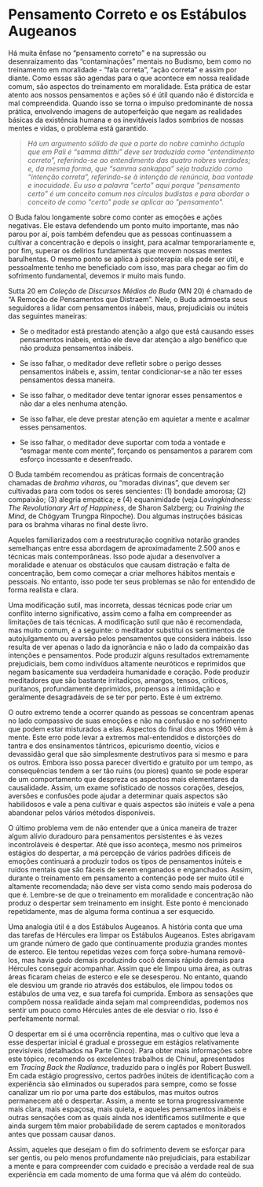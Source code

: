 # Pensamento Correto e os Estábulos Augeanos

Há muita ênfase no “pensamento correto” e na supressão ou desenraizamento das “contaminações” mentais no Budismo, bem como no treinamento em moralidade - “fala correta”, “ação correta” e assim por diante. Como essas são agendas para o que acontece em nossa realidade comum, são aspectos do treinamento em moralidade. Esta prática de estar atento aos nossos pensamentos e ações só é útil quando não é distorcida e mal compreendida. Quando isso se torna o impulso predominante de nossa prática, envolvendo imagens de autoperfeição que negam as realidades básicas da existência humana e os inevitáveis ​​lados sombrios de nossas mentes e vidas, o problema está garantido.

> _Há um argumento sólido de que a parte do nobre caminho óctuplo que em Pali é “samma ditthi” deve ser traduzida como “entendimento correto”, referindo-se ao entendimento das quatro nobres verdades; e, da mesma forma, que “samma sankappa” seja traduzido como “intenção correta”, referindo-se à intenção de renúncia, boa vontade e inocuidade. Eu uso a palavra "certo" aqui porque "pensamento certo" é um conceito comum nos círculos budistas e para abordar o conceito de como "certo" pode se aplicar ao "pensamento"._

O Buda falou longamente sobre como conter as emoções e ações negativas. Ele estava defendendo um ponto muito importante, mas não parou por aí, pois também defendeu que as pessoas continuassem a cultivar a concentração e depois o insight, para acalmar temporariamente e, por fim, superar os delírios fundamentais que movem nossas mentes barulhentas. O mesmo ponto se aplica à psicoterapia: ela pode ser útil, e pessoalmente tenho me beneficiado com isso, mas para chegar ao fim do sofrimento fundamental, devemos ir muito mais fundo.

Sutta 20 em _Coleção de Discursos Médios do Buda_ (MN 20) é chamado de “A Remoção de Pensamentos que Distraem”. Nele, o Buda admoesta seus seguidores a lidar com pensamentos inábeis, maus, prejudiciais ou inúteis das seguintes maneiras:

 - Se o meditador está prestando atenção a algo que está causando esses pensamentos inábeis, então ele deve dar atenção a algo benéfico que não produza pensamentos inábeis.

 - Se isso falhar, o meditador deve refletir sobre o perigo desses pensamentos inábeis e, assim, tentar condicionar-se a não ter esses pensamentos dessa maneira.

 - Se isso falhar, o meditador deve tentar ignorar esses pensamentos e não dar a eles nenhuma atenção.

 - Se isso falhar, ele deve prestar atenção em aquietar a mente e acalmar esses pensamentos.

 - Se isso falhar, o meditador deve suportar com toda a vontade e “esmagar mente com mente”, forçando os pensamentos a pararem com esforço incessante e desenfreado.

O Buda também recomendou as práticas formais de concentração chamadas de _brahma viharas_, ou “moradas divinas”, que devem ser cultivadas para com todos os seres sencientes: (1) bondade amorosa; (2) compaixão; (3) alegria empática; e (4) equanimidade (veja _Lovingkindness: The Revolutionary Art of Happiness_, de Sharon Salzberg; ou _Training the Mind_, de Chögyam Trungpa Rinpoche). Dou algumas instruções básicas para os brahma viharas no final deste livro.

Aqueles familiarizados com a reestruturação cognitiva notarão grandes semelhanças entre essa abordagem de aproximadamente 2.500 anos e técnicas mais contemporâneas. Isso pode ajudar a desenvolver a moralidade e atenuar os obstáculos que causam distração e falta de concentração, bem como começar a criar melhores hábitos mentais e pessoais. No entanto, isso pode ter seus problemas se não for entendido de forma realista e clara. 

Uma modificação sutil, mas incorreta, dessas técnicas pode criar um conflito interno significativo, assim como a falha em compreender as limitações de tais técnicas. A modificação sutil que não é recomendada, mas muito comum, é a seguinte: o meditador substitui os sentimentos de autojulgamento ou aversão pelos pensamentos que considera inábeis. Isso resulta de ver apenas o lado da ignorância e não o lado da compaixão das intenções e pensamentos. Pode produzir alguns resultados extremamente prejudiciais, bem como indivíduos altamente neuróticos e reprimidos que negam basicamente sua verdadeira humanidade e coração. Pode produzir meditadores que são bastante irritadiços, amargos, tensos, críticos, puritanos, profundamente deprimidos, propensos a intimidação e geralmente desagradáveis ​​de se ter por perto. Este é um extremo.

O outro extremo tende a ocorrer quando as pessoas se concentram apenas no lado compassivo de suas emoções e não na confusão e no sofrimento que podem estar misturados a elas. Aspectos do final dos anos 1960 vêm à mente. Este erro pode levar a extremos mal-entendidos e distorções do tantra e dos ensinamentos tântricos, epicurismo doentio, vícios e devassidão geral que são simplesmente destrutivos para si mesmo e para os outros. Embora isso possa parecer divertido e gratuito por um tempo, as consequências tendem a ser tão ruins (ou piores) quanto se pode esperar de um comportamento que despreza os aspectos mais elementares da causalidade. Assim, um exame sofisticado de nossos corações, desejos, aversões e confusões pode ajudar a determinar quais aspectos são habilidosos e vale a pena cultivar e quais aspectos são inúteis e vale a pena abandonar pelos vários métodos disponíveis.

O último problema vem de não entender que a única maneira de trazer algum alívio duradouro para pensamentos persistentes e às vezes incontroláveis ​​é despertar. Até que isso aconteça, mesmo nos primeiros estágios do despertar, a má percepção de vários padrões difíceis de emoções continuará a produzir todos os tipos de pensamentos inúteis e ruídos mentais que são fáceis de serem enganados e enganchados. Assim, durante o treinamento em pensamento a contenção pode ser muito útil e altamente recomendada; não deve ser vista como sendo mais poderosa do que é. Lembre-se de que o treinamento em moralidade e concentração não produz o despertar sem treinamento em insight. Este ponto é mencionado repetidamente, mas de alguma forma continua a ser esquecido.

Uma analogia útil é a dos Estábulos Augeanos. A história conta que uma das tarefas de Hércules era limpar os Estábulos Augeanos. Estes abrigavam um grande número de gado que continuamente produzia grandes montes de esterco. Ele tentou repetidas vezes com força sobre-humana removê-los, mas havia gado demais produzindo cocô demais rápido demais para Hércules conseguir acompanhar. Assim que ele limpou uma área, as outras áreas ficaram cheias de esterco e ele se desesperou. No entanto, quando ele desviou um grande rio através dos estábulos, ele limpou todos os estábulos de uma vez, e sua tarefa foi cumprida. Embora as sensações que compõem nossa realidade ainda sejam mal compreendidas, podemos nos sentir um pouco como Hércules antes de ele desviar o rio. Isso é perfeitamente normal.

O despertar em si é uma ocorrência repentina, mas o cultivo que leva a esse despertar inicial é gradual e prossegue em estágios relativamente previsíveis (detalhados na Parte Cinco). Para obter mais informações sobre este tópico, recomendo os excelentes trabalhos de Chinul, apresentados em _Tracing Back the Radiance_, traduzido para o inglês por Robert Buswell. Em cada estágio progressivo, certos padrões inúteis de identificação com a experiência são eliminados ou superados para sempre, como se fosse canalizar um rio por uma parte dos estábulos, mas muitos outros permanecem até o despertar. Assim, a mente se torna progressivamente mais clara, mais espaçosa, mais quieta, e aqueles pensamentos inábeis e outras sensações com as quais ainda nos identificamos sutilmente e que ainda surgem têm maior probabilidade de serem captados e monitorados antes que possam causar danos.

Assim, aqueles que desejam o fim do sofrimento devem se esforçar para ser gentis, ou pelo menos profundamente não prejudiciais, para estabilizar a mente e para compreender com cuidado e precisão a verdade real de sua experiência em cada momento de uma forma que vá além do conteúdo.
